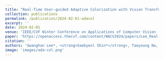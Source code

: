 ```yaml
---
title: "Real-Time User-guided Adaptive Colorization with Vision Transformer"
collection: publications
permalink: /publication/2024-02-01-adacol
excerpt: ''
date: 2024-02-01
venue: 'IEEE/CVF Winter Conference on Applications of Computer Vision (WACV)'
paper: 'https://openaccess.thecvf.com/content/WACV2024/papers/Lee_Real-Time_User-Guided_Adaptive_Colorization_With_Vision_Transformer_WACV_2024_paper.pdf'
citation: ''
authors: 'Gwanghan Lee*, <strong>Saebyeol Shin*</strong>, Taeyoung Na, Simon S. Woo'
image: 'images/ada-col.png'
---
```

